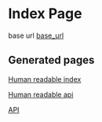 
<!-- ---
permalink: index

--- -->

[base_url]: https://dane-2pi.github.io/demo_json_api/


# Index Page
base url [base_url]

## Generated pages 
[Human readable index](index_hr)

[Human readable api](api)

[API](api.json)


